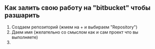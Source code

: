## Как залить свою работу на "bitbucket" чтобы разшарить

1. Создаем репозиторий (жмем на + и выбираем "Repository")
2. Даем имя (желательно со смыслом как и сам проект что вы выполняете)
3. 
